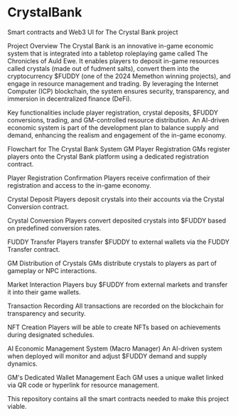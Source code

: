 # CrystalBank
Smart contracts and Web3 UI for The Crystal Bank project

Project Overview
The Crystal Bank is an innovative in-game economic system that is integrated into a tabletop roleplaying game called The Chronicles of Auld Ewe. It enables players to deposit in-game resources called crystals (made out of fudment salts), convert them into the cryptocurrency $FUDDY (one of the 2024 Memethon winning projects), and engage in resource management and trading. By leveraging the Internet Computer (ICP) blockchain, the system ensures security, transparency, and immersion in decentralized finance (DeFi).

Key functionalities include player registration, crystal deposits, $FUDDY conversions, trading, and GM-controlled resource distribution. An AI-driven economic system is part of the development plan to balance supply and demand, enhancing the realism and engagement of the in-game economy.

Flowchart for The Crystal Bank System
GM Player Registration
GMs register players onto the Crystal Bank platform using a dedicated registration contract.

Player Registration Confirmation
Players receive confirmation of their registration and access to the in-game economy.

Crystal Deposit
Players deposit crystals into their accounts via the Crystal Conversion contract.

Crystal Conversion
Players convert deposited crystals into $FUDDY based on predefined conversion rates.

FUDDY Transfer
Players transfer $FUDDY to external wallets via the FUDDY Transfer contract.

GM Distribution of Crystals
GMs distribute crystals to players as part of gameplay or NPC interactions.

Market Interaction
Players buy $FUDDY from external markets and transfer it into their game wallets.

Transaction Recording
All transactions are recorded on the blockchain for transparency and security.

NFT Creation
Players will be able to create NFTs based on achievements during designated schedules.

AI Economic Management System (Macro Manager)
An AI-driven system when deployed will monitor and adjust $FUDDY demand and supply dynamics.

GM's Dedicated Wallet Management
Each GM uses a unique wallet linked via QR code or hyperlink for resource management.

This repository contains all the smart contracts needed to make this project viable. 

